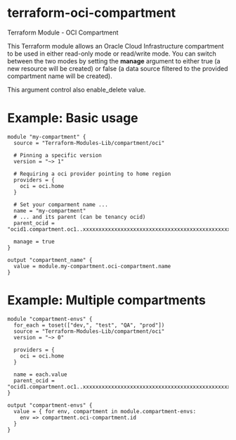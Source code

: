 # terraform-oci-compartment
Terraform Module - OCI Compartment

This Terraform module allows an Oracle Cloud Infrastructure compartment to be used in either read-only mode or read/write mode. You can switch between the two modes by setting the **manage** argument to either true (a new resource will be created) or false (a data source filtered to the provided compartment name will be created).

This argument control also enable_delete value.

# Example: Basic usage
```hcl
module "my-compartment" {
  source = "Terraform-Modules-Lib/compartment/oci"
  
  # Pinning a specific version
  version = "~> 1"
  
  # Requiring a oci provider pointing to home region
  providers = {
    oci = oci.home
  }
  
  # Set your comparment name ...
  name = "my-compartment"
  # ... and its parent (can be tenancy ocid)
  parent_ocid = "ocid1.compartment.oc1..xxxxxxxxxxxxxxxxxxxxxxxxxxxxxxxxxxxxxxxxxxxxxxxxxxxxxxxxxxxx"

  manage = true
}

output "compartment_name" {
  value = module.my-compartment.oci-compartment.name
}
```

# Example: Multiple compartments
```hcl
module "compartment-envs" {
  for_each = toset(["dev,", "test", "QA", "prod"])
  source = "Terraform-Modules-Lib/compartment/oci"
  version = "~> 0"
  
  providers = {
    oci = oci.home
  }

  name = each.value
  parent_ocid = "ocid1.compartment.oc1..xxxxxxxxxxxxxxxxxxxxxxxxxxxxxxxxxxxxxxxxxxxxxxxxxxxxxxxxxxxx"
}

output "compartment-envs" {
  value = { for env, compartment in module.compartment-envs:
    env => compartment.oci-compartment.id
  }
}
```

